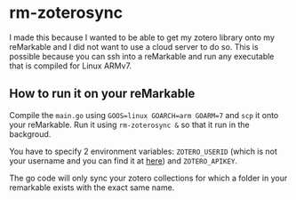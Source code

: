 # rm-zoterosync

I made this because I wanted to be able to get my zotero library onto my reMarkable and I did not want to use a cloud server to do so.
This is possible because you can ssh into a reMarkable and run any executable that is compiled for Linux ARMv7.

## How to run it on your reMarkable

Compile the `main.go` using `GOOS=linux GOARCH=arm GOARM=7` and `scp` it onto your reMarkable. Run it using `rm-zoterosync &` so that it run
in the backgroud. 

You have to specify 2 environment variables: `ZOTERO_USERID` (which is not your username and you can find it at [here](https://www.zotero.org/settings/keys)) and `ZOTERO_APIKEY`.

The go code will only sync your zotero collections for which a folder in your remarkable exists with the exact same name. 
